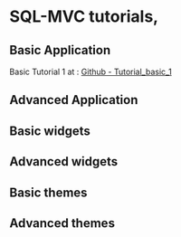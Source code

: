 # SQL-MVC tutorials,



## Basic Application
Basic Tutorial 1 at : [Github - Tutorial_basic_1](https://github.com/quale-quest/sql-mvc/blob/master/doc/Tutorial_basic_1.md)


## Advanced  Application


## Basic widgets


## Advanced widgets



## Basic themes

## Advanced themes

